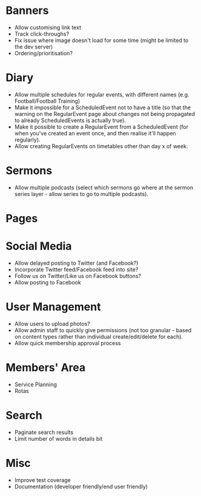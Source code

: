 # Banners

* Allow customising link text
* Track click-throughs?
* Fix issue where image doesn't load for some time (might be limited
  to the dev server)
* Ordering/prioritisation?

# Diary

* Allow multiple schedules for regular events, with different names
  (e.g.  Football/Football Training)
* Make it impossible for a ScheduledEvent not to have a title (so that
  the warning on the RegularEvent page about changes not being
  propagated to already ScheduledEvents is actually true).
* Make it possible to create a RegularEvent from a ScheduledEvent (for
  when you've created an event once, and then realise it'll happen
  regularly).
* Allow creating RegularEvents on timetables other than day x of week.

# Sermons

* Allow multiple podcasts (select which sermons go where at the sermon
  series layer - allow series to go to multiple podcasts).

# Pages

# Social Media

* Allow delayed posting to Twitter (and Facebook?)
* Incorporate Twitter feed/Facebook feed into site?
* Follow us on Twitter/Like us on Facebook buttons?
* Allow posting to Facebook

# User Management

* Allow users to upload photos?
* Allow admin staff to quickly give permissions (not too granular -
  based on content types rather than individual create/edit/delete for
  each).
* Allow quick membership approval process

# Members' Area

* Service Planning
* Rotas

# Search

* Paginate search results
* Limit number of words in details bit

# Misc

* Improve test coverage
* Documentation (developer friendly/end user friendly)
